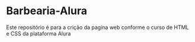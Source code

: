 # Barbearia-Alura
Este repositório é para a crição da pagina web conforme o curso de HTML e CSS da plataforma Alura
